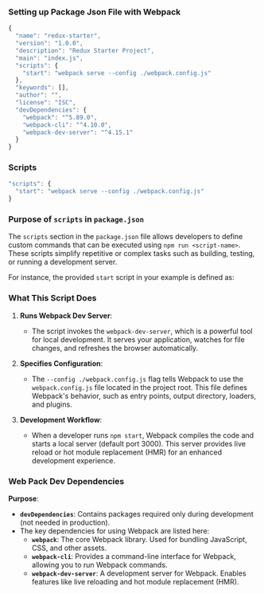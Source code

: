 ### Setting up Package Json File with Webpack

```js
{
  "name": "redux-starter",
  "version": "1.0.0",
  "description": "Redux Starter Project",
  "main": "index.js",
  "scripts": {
    "start": "webpack serve --config ./webpack.config.js"
  },
  "keywords": [],
  "author": "",
  "license": "ISC",
  "devDependencies": {
    "webpack": "^5.89.0",
    "webpack-cli": "^4.10.0",
    "webpack-dev-server": "^4.15.1"
  }
}

```

### Scripts

```js
"scripts": {
  "start": "webpack serve --config ./webpack.config.js"
}
```

### Purpose of `scripts` in `package.json`

The `scripts` section in the `package.json` file allows developers to define custom commands that can be executed using `npm run <script-name>`. These scripts simplify repetitive or complex tasks such as building, testing, or running a development server.

For instance, the provided `start` script in your example is defined as:


### What This Script Does

1.  **Runs Webpack Dev Server**:

    -   The script invokes the `webpack-dev-server`, which is a powerful tool for local development. It serves your application, watches for file changes, and refreshes the browser automatically.
2.  **Specifies Configuration**:

    -   The `--config ./webpack.config.js` flag tells Webpack to use the `webpack.config.js` file located in the project root. This file defines Webpack's behavior, such as entry points, output directory, loaders, and plugins.
3.  **Development Workflow**:

    -   When a developer runs `npm start`, Webpack compiles the code and starts a local server (default port 3000). This server provides live reload or hot module replacement (HMR) for an enhanced development experience.


### Web Pack Dev Dependencies

**Purpose**:

-   **`devDependencies`**: Contains packages required only during development (not needed in production).
-   The key dependencies for using Webpack are listed here:
    -   **`webpack`**: The core Webpack library. Used for bundling JavaScript, CSS, and other assets.
    -   **`webpack-cli`**: Provides a command-line interface for Webpack, allowing you to run Webpack commands.
    -   **`webpack-dev-server`**: A development server for Webpack. Enables features like live reloading and hot module replacement (HMR).